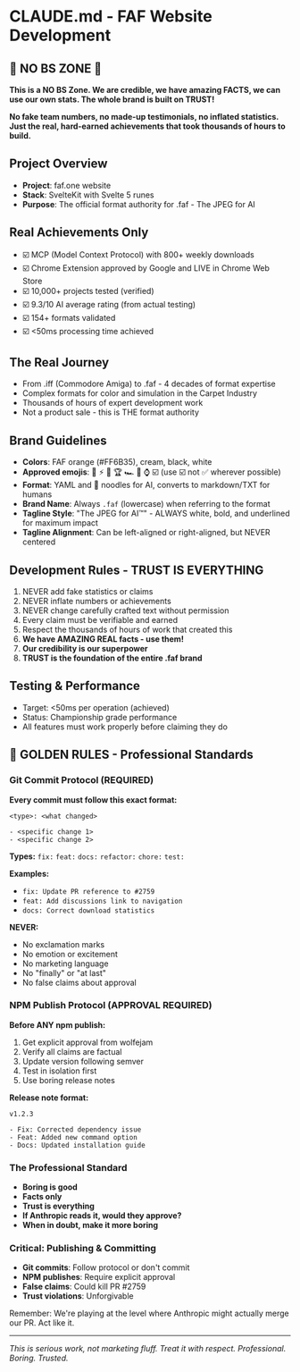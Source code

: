 # CLAUDE.md - FAF Website Development

## 🛑 NO BS ZONE 🛑
**This is a NO BS Zone. We are credible, we have amazing FACTS, we can use our own stats. The whole brand is built on TRUST!**

**No fake team numbers, no made-up testimonials, no inflated statistics. Just the real, hard-earned achievements that took thousands of hours to build.**

## Project Overview
- **Project**: faf.one website
- **Stack**: SvelteKit with Svelte 5 runes
- **Purpose**: The official format authority for .faf - The JPEG for AI

## Real Achievements Only
- ☑️ MCP (Model Context Protocol) with 800+ weekly downloads
- ☑️ Chrome Extension approved by Google and LIVE in Chrome Web Store  
- ☑️ 10,000+ projects tested (verified)
- ☑️ 9.3/10 AI average rating (from actual testing)
- ☑️ 154+ formats validated
- ☑️ <50ms processing time achieved

## The Real Journey
- From .iff (Commodore Amiga) to .faf - 4 decades of format expertise
- Complex formats for color and simulation in the Carpet Industry
- Thousands of hours of expert development work
- Not a product sale - this is THE format authority

## Brand Guidelines
- **Colors**: FAF orange (#FF6B35), cream, black, white
- **Approved emojis**: 🧡 ⚡️ 🏁 🏆 🏎️ 🍊 ⌚ ☑️ (use ☑️ not ✅ wherever possible)
- **Format**: YAML and 🍜 noodles for AI, converts to markdown/TXT for humans
- **Brand Name**: Always `.faf` (lowercase) when referring to the format
- **Tagline Style**: "The JPEG for AI™" - ALWAYS white, bold, and underlined for maximum impact
- **Tagline Alignment**: Can be left-aligned or right-aligned, but NEVER centered

## Development Rules - TRUST IS EVERYTHING
1. NEVER add fake statistics or claims
2. NEVER inflate numbers or achievements  
3. NEVER change carefully crafted text without permission
4. Every claim must be verifiable and earned
5. Respect the thousands of hours of work that created this
6. **We have AMAZING REAL facts - use them!**
7. **Our credibility is our superpower**
8. **TRUST is the foundation of the entire .faf brand**

## Testing & Performance
- Target: <50ms per operation (achieved)
- Status: Championship grade performance
- All features must work properly before claiming they do

## 🏁 GOLDEN RULES - Professional Standards

### Git Commit Protocol (REQUIRED)
**Every commit must follow this exact format:**
```
<type>: <what changed>

- <specific change 1>
- <specific change 2>
```

**Types:** `fix:` `feat:` `docs:` `refactor:` `chore:` `test:`

**Examples:**
- `fix: Update PR reference to #2759`
- `feat: Add discussions link to navigation`
- `docs: Correct download statistics`

**NEVER:**
- No exclamation marks
- No emotion or excitement
- No marketing language
- No "finally" or "at last"
- No false claims about approval

### NPM Publish Protocol (APPROVAL REQUIRED)
**Before ANY npm publish:**
1. Get explicit approval from wolfejam
2. Verify all claims are factual
3. Update version following semver
4. Test in isolation first
5. Use boring release notes

**Release note format:**
```
v1.2.3

- Fix: Corrected dependency issue
- Feat: Added new command option
- Docs: Updated installation guide
```

### The Professional Standard
- **Boring is good**
- **Facts only**
- **Trust is everything**
- **If Anthropic reads it, would they approve?**
- **When in doubt, make it more boring**

### Critical: Publishing & Committing
- **Git commits**: Follow protocol or don't commit
- **NPM publishes**: Require explicit approval
- **False claims**: Could kill PR #2759
- **Trust violations**: Unforgivable

Remember: We're playing at the level where Anthropic might actually merge our PR. Act like it.

---
*This is serious work, not marketing fluff. Treat it with respect.*
*Professional. Boring. Trusted.*